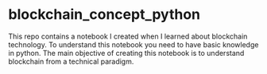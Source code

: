 # blockchain_concept_python
This repo contains a notebook I created when I learned about blockchain technology.
To understand this notebook you need to have basic knowledge in python.
The main objective of creating this notebook is to understand blockchain from a technical paradigm.
